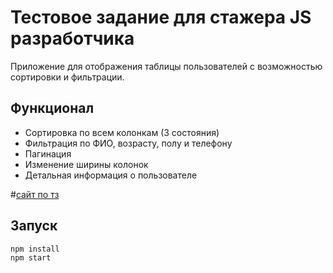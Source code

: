 # Тестовое задание для стажера JS разработчика

Приложение для отображения таблицы пользователей с возможностью сортировки и фильтрации.

## Функционал
- Сортировка по всем колонкам (3 состояния)
- Фильтрация по ФИО, возрасту, полу и телефону
- Пагинация
- Изменение ширины колонок
- Детальная информация о пользователе

#[сайт по тз](https://darknessaloe.github.io/test-task/)

## Запуск
```bash
npm install
npm start

